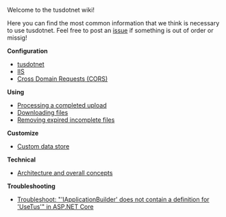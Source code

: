 Welcome to the tusdotnet wiki! 

Here you can find the most common information that we think is necessary to use tusdotnet. Feel free to post an [issue](https://github.com/smatsson/tusdotnet/issues/new) if something is out of order or missig!

**Configuration**
* [tusdotnet](https://github.com/smatsson/tusdotnet/wiki/Configure-tusdotnet)
* [IIS](https://github.com/smatsson/tusdotnet/wiki/Configure-IIS)
* [Cross Domain Requests (CORS)](https://github.com/smatsson/tusdotnet/wiki/Cross-domain-requests-(CORS))

**Using**
* [Processing a completed upload](https://github.com/smatsson/tusdotnet/wiki/Processing-a-file-once-the-file-upload-is-complete)
* [Downloading files](https://github.com/smatsson/tusdotnet/wiki/Downloading-files)
* [Removing expired incomplete files](https://github.com/smatsson/tusdotnet/wiki/Removing-expired-incomplete-files)

**Customize**
* [Custom data store](https://github.com/smatsson/tusdotnet/wiki/Custom-data-store)

**Technical**
* [Architecture and overall concepts](https://github.com/smatsson/tusdotnet/wiki/Architecture-and-overall-concepts)

**Troubleshooting**
* [Troubleshoot: "'IApplicationBuilder' does not contain a definition for 'UseTus'" in ASP.NET Core](https://github.com/smatsson/tusdotnet/wiki/Troubleshoot:-%22'IApplicationBuilder'-does-not-contain-a-definition-for-'UseTus'%22-in-ASP.NET-Core)
